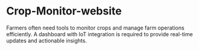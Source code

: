 # Crop-Monitor-website
Farmers often need tools to monitor crops and manage farm operations efficiently. A dashboard with IoT integration is required to provide real-time updates and actionable insights.
